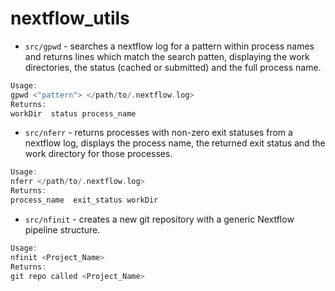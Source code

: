 # nextflow_utils
* `src/gpwd` - searches a nextflow log for a pattern within process names and returns lines which match the search patten, displaying
the work directories, the status (cached or submitted) and the full process name.
```Rust
Usage:
gpwd <"pattern"> </path/to/.nextflow.log>
Returns:
workDir  status process_name
```

* `src/nferr` - returns processes with non-zero exit statuses from a nextflow log, displays the process name, the returned exit status and the work directory for those processes.
```Rust
Usage:
nferr </path/to/.nextflow.log>
Returns:
process_name  exit_status workDir
```

* `src/nfinit` - creates a new git repository with a generic Nextflow pipeline structure.
```Rust
Usage:
nfinit <Project_Name>
Returns:
git repo called <Project_Name>
```